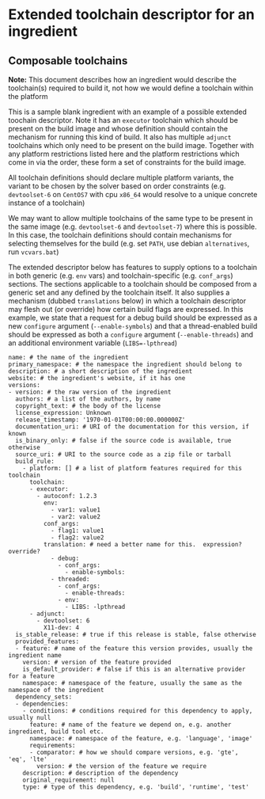 # Extended toolchain descriptor for an ingredient

## Composable toolchains

**Note:** This document describes how an ingredient would describe the toolchain(s) required to build it, not how we would define a toolchain within the platform

This is a sample blank ingredient with an example of a possible extended toochain descriptor.  Note it has an `executor` toolchain which should be present on the build image and whose definition should contain the mechanism for running this kind of build.  It also has multiple `adjunct` toolchains which only need to be present on the build image.  Together with any platform restrictions listed here and the platform restrictions which come in via the order, these form a set of constraints for the build image.

All toolchain definitions should declare multiple platform variants, the variant to be chosen by the solver based on order constraints (e.g. `devtoolset-6` on `CentOS7` with cpu `x86_64` would resolve to a unique concrete instance of a toolchain)

We may want to allow multiple toolchains of the same type to be present in the same image (e.g. `devtoolset-6` and `devtoolset-7`) where this is possible.  In this case, the toolchain definitions should contain mechanisms for selecting themselves for the build (e.g. set `PATH`, use debian `alternatives`, run `vcvars.bat`)

The extended descriptor below has features to supply options to a toolchain in both generic (e.g. `env` vars) and toolchain-specific (e.g. `conf_args`) sections.  The sections applicable to a toolchain should be composed from a generic set and any defined by the toolchain itself.  It also supplies a mechanism (dubbed `translations` below) in which a toolchain descriptor may flesh out (or override) how certain build flags are expressed.  In this example, we state that a request for a debug build should be expressed as a new `configure` argument (`--enable-symbols`) and that a thread-enabled build should be expressed as both a `configure` argument (`--enable-threads`) and an additional environment variable (`LIBS=-lpthread`)

```text
name: # the name of the ingredient
primary_namespace: # the namespace the ingredient should belong to
description: # a short description of the ingredient
website: # the ingredient's website, if it has one
versions:
- version: # the raw version of the ingredient
  authors: # a list of the authors, by name
  copyright_text: # the body of the license
  license_expression: Unknown
  release_timestamp: '1970-01-01T00:00:00.000000Z'
  documentation_uri: # URI of the documentation for this version, if known 
  is_binary_only: # false if the source code is available, true otherwise
  source_uri: # URI to the source code as a zip file or tarball
  build_rule:
    - platform: [] # a list of platform features required for this toolchain
      toolchain: 
      - executor:
        - autoconf: 1.2.3
          env:
            - var1: value1
            - var2: value2
          conf_args:
            - flag1: value1
            - flag2: value2
          translation: # need a better name for this.  expression? override?
            - debug:
              - conf_args:
                - enable-symbols:
            - threaded:
              - conf_args:
                - enable-threads:
              - env:
                - LIBS: -lpthread
      - adjunct:
        - devtoolset: 6
          X11-dev: 4
  is_stable_release: # true if this release is stable, false otherwise
  provided_features:
  - feature: # name of the feature this version provides, usually the ingredient name
    version: # version of the feature provided
    is_default_provider: # false if this is an alternative provider for a feature
    namespace: # namespace of the feature, usually the same as the namespace of the ingredient
  dependency_sets:
  - dependencies:
    - conditions: # conditions required for this dependency to apply, usually null
      feature: # name of the feature we depend on, e.g. another ingredient, build tool etc.
      namespace: # namespace of the feature, e.g. 'language', 'image'
      requirements:
      - comparator: # how we should compare versions, e.g. 'gte', 'eq', 'lte'
        version: # the version of the feature we require
    description: # description of the dependency
    original_requirement: null
    type: # type of this dependency, e.g. 'build', 'runtime', 'test'
```
